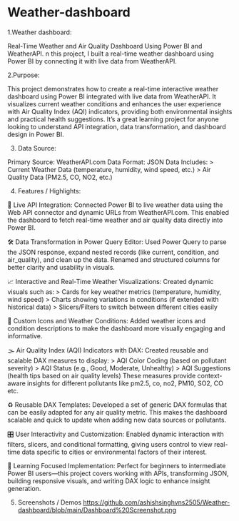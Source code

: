 # Weather-dashboard
1.Weather dashboard: 

Real-Time Weather and Air Quality Dashboard Using Power BI and WeatherAPI. n this project, I built a real-time weather dashboard using Power BI by connecting it with live data from WeatherAPI.

2.Purpose:

This project demonstrates how to create a real-time interactive weather dashboard using Power BI integrated with live data from WeatherAPI. It visualizes current weather conditions and enhances the user experience with Air Quality Index (AQI) indicators, providing both environmental insights and practical health suggestions. It’s a great learning project for anyone looking to understand API integration, data transformation, and dashboard design in Power BI.

3. Data Source:

Primary Source: WeatherAPI.com
Data Format: JSON
Data Includes:
    > Current Weather Data (temperature, humidity, wind speed, etc.)
    > Air Quality Data (PM2.5, CO, NO2, etc.)

4. Features / Highlights:

🔗 Live API Integration:
Connected Power BI to live weather data using the Web API connector and dynamic URLs from WeatherAPI.com. This enabled the dashboard to fetch real-time weather and air quality data directly into Power BI.

🛠 Data Transformation in Power Query Editor:
Used Power Query to parse the JSON response, expand nested records (like current, condition, and air_quality), and clean up the data. Renamed and structured columns for better clarity and usability in visuals.

📈 Interactive and Real-Time Weather Visualizations:
    Created dynamic visuals such as:
     > Cards for key weather metrics (temperature, humidity, wind speed)
     > Charts showing variations in conditions (if extended with historical data)
     > Slicers/Filters to switch between different cities easily

🎨 Custom Icons and Weather Conditions:
Added weather icons and condition descriptions to make the dashboard more visually engaging and informative.

🌫 Air Quality Index (AQI) Indicators with DAX:
   Created reusable and scalable DAX measures to display:
     > AQI Color Coding (based on pollutant severity)
     > AQI Status (e.g., Good, Moderate, Unhealthy)
     > AQI Suggestions (health tips based on air quality levels)
       These measures provide context-aware insights for different pollutants like pm2.5, co, no2, PM10, SO2, CO etc.
       
♻️ Reusable DAX Templates:
Developed a set of generic DAX formulas that can be easily adapted for any air quality metric. This makes the dashboard scalable and quick to update when adding new data sources or pollutants.

🎛 User Interactivity and Customization:
Enabled dynamic interaction with filters, slicers, and conditional formatting, giving users control to view real-time data specific to cities or environmental factors of their interest.

🧠 Learning Focused Implementation:
Perfect for beginners to intermediate Power BI users—this project covers working with APIs, transforming JSON, building responsive visuals, and writing DAX logic to enhance insight generation.

5. Screenshots / Demos
    https://github.com/ashishsinghvns2505/Weather-dashboard/blob/main/Dashboard%20Screenshot.png
